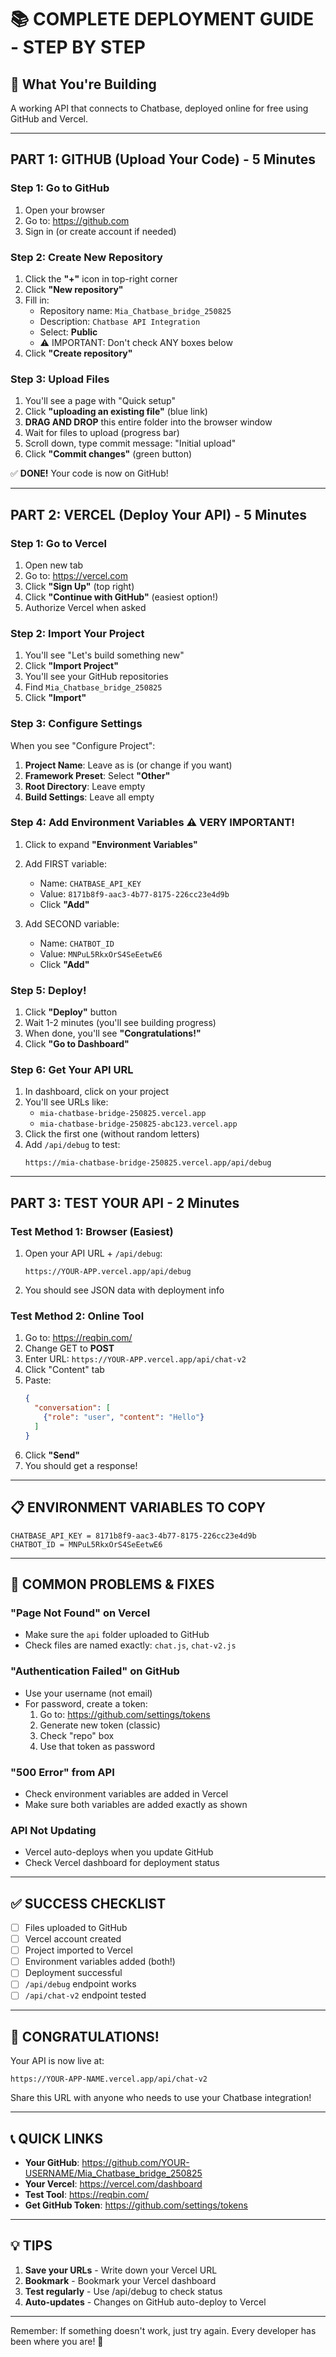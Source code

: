 # 📚 COMPLETE DEPLOYMENT GUIDE - STEP BY STEP

## 🎯 What You're Building
A working API that connects to Chatbase, deployed online for free using GitHub and Vercel.

---

## PART 1: GITHUB (Upload Your Code) - 5 Minutes

### Step 1: Go to GitHub
1. Open your browser
2. Go to: https://github.com
3. Sign in (or create account if needed)

### Step 2: Create New Repository
1. Click the **"+"** icon in top-right corner
2. Click **"New repository"**
3. Fill in:
   - Repository name: `Mia_Chatbase_bridge_250825`
   - Description: `Chatbase API Integration`
   - Select: **Public**
   - ⚠️ IMPORTANT: Don't check ANY boxes below
4. Click **"Create repository"**

### Step 3: Upload Files
1. You'll see a page with "Quick setup"
2. Click **"uploading an existing file"** (blue link)
3. **DRAG AND DROP** this entire folder into the browser window
4. Wait for files to upload (progress bar)
5. Scroll down, type commit message: "Initial upload"
6. Click **"Commit changes"** (green button)

✅ **DONE!** Your code is now on GitHub!

---

## PART 2: VERCEL (Deploy Your API) - 5 Minutes

### Step 1: Go to Vercel
1. Open new tab
2. Go to: https://vercel.com
3. Click **"Sign Up"** (top right)
4. Click **"Continue with GitHub"** (easiest option!)
5. Authorize Vercel when asked

### Step 2: Import Your Project
1. You'll see "Let's build something new"
2. Click **"Import Project"**
3. You'll see your GitHub repositories
4. Find `Mia_Chatbase_bridge_250825`
5. Click **"Import"**

### Step 3: Configure Settings
When you see "Configure Project":

1. **Project Name**: Leave as is (or change if you want)
2. **Framework Preset**: Select **"Other"**
3. **Root Directory**: Leave empty
4. **Build Settings**: Leave all empty

### Step 4: Add Environment Variables ⚠️ VERY IMPORTANT!
1. Click to expand **"Environment Variables"**
2. Add FIRST variable:
   - Name: `CHATBASE_API_KEY`
   - Value: `8171b8f9-aac3-4b77-8175-226cc23e4d9b`
   - Click **"Add"**

3. Add SECOND variable:
   - Name: `CHATBOT_ID`
   - Value: `MNPuL5RkxOrS4SeEetwE6`
   - Click **"Add"**

### Step 5: Deploy!
1. Click **"Deploy"** button
2. Wait 1-2 minutes (you'll see building progress)
3. When done, you'll see **"Congratulations!"**
4. Click **"Go to Dashboard"**

### Step 6: Get Your API URL
1. In dashboard, click on your project
2. You'll see URLs like:
   - `mia-chatbase-bridge-250825.vercel.app`
   - `mia-chatbase-bridge-250825-abc123.vercel.app`
3. Click the first one (without random letters)
4. Add `/api/debug` to test:
   ```
   https://mia-chatbase-bridge-250825.vercel.app/api/debug
   ```

---

## PART 3: TEST YOUR API - 2 Minutes

### Test Method 1: Browser (Easiest)
1. Open your API URL + `/api/debug`:
   ```
   https://YOUR-APP.vercel.app/api/debug
   ```
2. You should see JSON data with deployment info

### Test Method 2: Online Tool
1. Go to: https://reqbin.com/
2. Change GET to **POST**
3. Enter URL: `https://YOUR-APP.vercel.app/api/chat-v2`
4. Click "Content" tab
5. Paste:
   ```json
   {
     "conversation": [
       {"role": "user", "content": "Hello"}
     ]
   }
   ```
6. Click **"Send"**
7. You should get a response!

---

## 📋 ENVIRONMENT VARIABLES TO COPY

```
CHATBASE_API_KEY = 8171b8f9-aac3-4b77-8175-226cc23e4d9b
CHATBOT_ID = MNPuL5RkxOrS4SeEetwE6
```

---

## 🚨 COMMON PROBLEMS & FIXES

### "Page Not Found" on Vercel
- Make sure the `api` folder uploaded to GitHub
- Check files are named exactly: `chat.js`, `chat-v2.js`

### "Authentication Failed" on GitHub
- Use your username (not email)
- For password, create a token:
  1. Go to: https://github.com/settings/tokens
  2. Generate new token (classic)
  3. Check "repo" box
  4. Use that token as password

### "500 Error" from API
- Check environment variables are added in Vercel
- Make sure both variables are added exactly as shown

### API Not Updating
- Vercel auto-deploys when you update GitHub
- Check Vercel dashboard for deployment status

---

## ✅ SUCCESS CHECKLIST

- [ ] Files uploaded to GitHub
- [ ] Vercel account created
- [ ] Project imported to Vercel
- [ ] Environment variables added (both!)
- [ ] Deployment successful
- [ ] `/api/debug` endpoint works
- [ ] `/api/chat-v2` endpoint tested

---

## 🎉 CONGRATULATIONS!

Your API is now live at:
```
https://YOUR-APP-NAME.vercel.app/api/chat-v2
```

Share this URL with anyone who needs to use your Chatbase integration!

---

## 📞 QUICK LINKS

- **Your GitHub**: https://github.com/YOUR-USERNAME/Mia_Chatbase_bridge_250825
- **Your Vercel**: https://vercel.com/dashboard
- **Test Tool**: https://reqbin.com/
- **Get GitHub Token**: https://github.com/settings/tokens

---

## 💡 TIPS

1. **Save your URLs** - Write down your Vercel URL
2. **Bookmark** - Bookmark your Vercel dashboard
3. **Test regularly** - Use /api/debug to check status
4. **Auto-updates** - Changes on GitHub auto-deploy to Vercel

---

Remember: If something doesn't work, just try again. Every developer has been where you are! 🚀